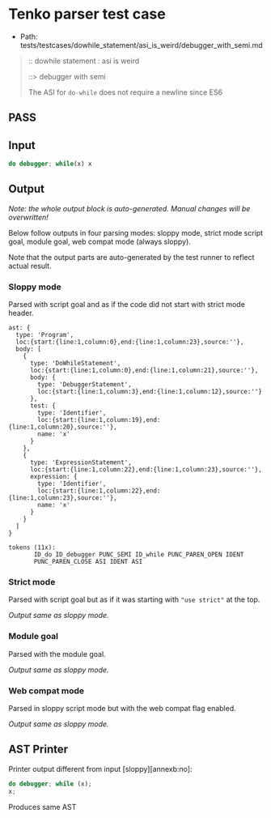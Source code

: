 # Tenko parser test case

- Path: tests/testcases/dowhile_statement/asi_is_weird/debugger_with_semi.md

> :: dowhile statement : asi is weird
>
> ::> debugger with semi
>
> The ASI for `do-while` does not require a newline since ES6

## PASS

## Input

`````js
do debugger; while(x) x
`````

## Output

_Note: the whole output block is auto-generated. Manual changes will be overwritten!_

Below follow outputs in four parsing modes: sloppy mode, strict mode script goal, module goal, web compat mode (always sloppy).

Note that the output parts are auto-generated by the test runner to reflect actual result.

### Sloppy mode

Parsed with script goal and as if the code did not start with strict mode header.

`````
ast: {
  type: 'Program',
  loc:{start:{line:1,column:0},end:{line:1,column:23},source:''},
  body: [
    {
      type: 'DoWhileStatement',
      loc:{start:{line:1,column:0},end:{line:1,column:21},source:''},
      body: {
        type: 'DebuggerStatement',
        loc:{start:{line:1,column:3},end:{line:1,column:12},source:''}
      },
      test: {
        type: 'Identifier',
        loc:{start:{line:1,column:19},end:{line:1,column:20},source:''},
        name: 'x'
      }
    },
    {
      type: 'ExpressionStatement',
      loc:{start:{line:1,column:22},end:{line:1,column:23},source:''},
      expression: {
        type: 'Identifier',
        loc:{start:{line:1,column:22},end:{line:1,column:23},source:''},
        name: 'x'
      }
    }
  ]
}

tokens (11x):
       ID_do ID_debugger PUNC_SEMI ID_while PUNC_PAREN_OPEN IDENT
       PUNC_PAREN_CLOSE ASI IDENT ASI
`````

### Strict mode

Parsed with script goal but as if it was starting with `"use strict"` at the top.

_Output same as sloppy mode._

### Module goal

Parsed with the module goal.

_Output same as sloppy mode._

### Web compat mode

Parsed in sloppy script mode but with the web compat flag enabled.

_Output same as sloppy mode._

## AST Printer

Printer output different from input [sloppy][annexb:no]:

````js
do debugger; while (x);
x;
````

Produces same AST
